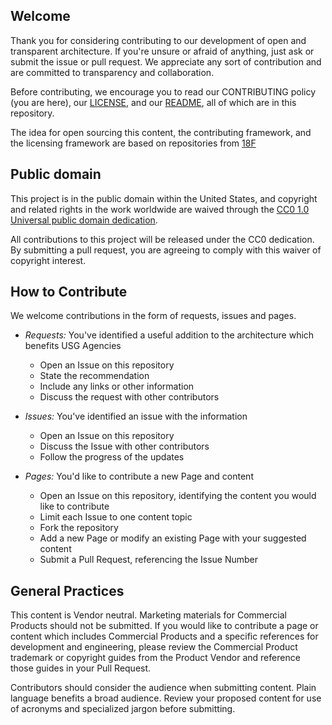 ## Welcome

Thank you for considering contributing to our development of open and transparent architecture.  If you're unsure or afraid of anything, just ask or submit the issue or pull request. We appreciate any sort of contribution and are committed to transparency and collaboration.

Before contributing, we encourage you to read our CONTRIBUTING policy (you are here), our [LICENSE](../LICENSE.md), and our [README](../README.md), all of which are in this repository.

The idea for open sourcing this content, the contributing framework, and the licensing framework are based on repositories from [18F](https://github.com/18f)

## Public domain

This project is in the public domain within the United States, and
copyright and related rights in the work worldwide are waived through
the [CC0 1.0 Universal public domain dedication](https://creativecommons.org/publicdomain/zero/1.0/).

All contributions to this project will be released under the CC0
dedication. By submitting a pull request, you are agreeing to comply
with this waiver of copyright interest.

## How to Contribute
We welcome contributions in the form of requests, issues and pages.  

* _Requests:_ You've identified a useful addition to the architecture which benefits USG Agencies
  * Open an Issue on this repository
  * State the recommendation
  * Include any links or other information
  * Discuss the request with other contributors  

* _Issues:_ You've identified an issue with the information
  * Open an Issue on this repository
  * Discuss the Issue with other contributors
  * Follow the progress of the updates

* _Pages:_ You'd like to contribute a new Page and content
  * Open an Issue on this repository, identifying the content you would like to contribute
  * Limit each Issue to one content topic
  * Fork the repository
  * Add a new Page or modify an existing Page with your suggested content
  * Submit a Pull Request, referencing the Issue Number

## General Practices
This content is Vendor neutral.  Marketing materials for Commercial Products should not be submitted.  If you would like to contribute a page or content which includes Commercial Products and a specific references for development and engineering, please review the Commercial Product trademark or copyright guides from the Product Vendor and reference those guides in your Pull Request.

Contributors should consider the audience when submitting content.  Plain language benefits a broad audience.  Review your proposed content for use of acronyms and specialized jargon before submitting.  
